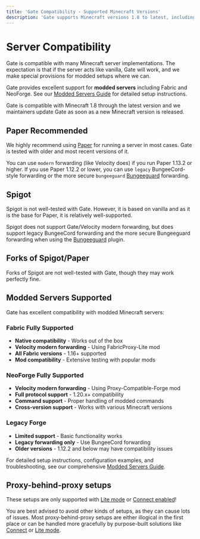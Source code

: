 ```yaml
---
title: 'Gate Compatibility - Supported Minecraft Versions'
description: 'Gate supports Minecraft versions 1.8 to latest, including modded servers, plugins, and cross-platform compatibility.'
---
```


# Server Compatibility

Gate is compatible with many Minecraft server implementations.
The expectation is that if the server acts like vanilla, Gate will work,
and we make special provisions for modded setups where we can.

Gate provides excellent support for **modded servers** including Fabric and NeoForge. See our [Modded Servers Guide](modded-servers) for detailed setup instructions.

Gate is compatible with Minecraft 1.8 through the latest version
and we maintainers update Gate as soon as a new Minecraft version is released.

## Paper <VPBadge>Recommended</VPBadge>

We highly recommend using [Paper](https://papermc.io/) for running a server in most cases.
Gate is tested with older and most recent versions of it.

You can use `modern` forwarding (like Velocity does) if you run Paper
1.13.2 or higher. If you use Paper 1.12.2 or lower, you can use `legacy` BungeeCord-style forwarding or the more secure `bungeeguard` [Bungeeguard](https://www.spigotmc.org/resources/bungeeguard.79601/) forwarding.

## Spigot

Spigot is not well-tested with Gate.
However, it is based on vanilla and as it is the base for Paper, it is relatively well-supported.

Spigot does not support Gate/Velocity modern forwarding, but does support legacy BungeeCord forwarding and the more secure Bungeeguard forwarding when using the [Bungeeguard](https://www.spigotmc.org/resources/bungeeguard.79601/) plugin.

## Forks of Spigot/Paper

Forks of Spigot are not well-tested with Gate, though they may work perfectly fine.

## Modded Servers <VPBadge>Supported</VPBadge>

Gate has excellent compatibility with modded Minecraft servers:

### Fabric <VPBadge>Fully Supported</VPBadge>

- **Native compatibility** - Works out of the box
- **Velocity modern forwarding** - Using FabricProxy-Lite mod
- **All Fabric versions** - 1.16+ supported
- **Mod compatibility** - Extensive testing with popular mods

### NeoForge <VPBadge>Fully Supported</VPBadge>

- **Velocity modern forwarding** - Using Proxy-Compatible-Forge mod
- **Full protocol support** - 1.20.x+ compatibility
- **Command support** - Proper handling of modded commands
- **Cross-version support** - Works with various Minecraft versions

### Legacy Forge

- **Limited support** - Basic functionality works
- **Legacy forwarding only** - Use BungeeCord forwarding
- **Older versions** - 1.12.2 and below may have compatibility issues

For detailed setup instructions, configuration examples, and troubleshooting, see our comprehensive [Modded Servers Guide](modded-servers).

## Proxy-behind-proxy setups

These setups are only supported with [Lite mode](lite#proxy-behind-proxy) or [Connect enabled](connect)!

You are best advised to avoid other kinds of setups, as they can cause lots of issues.
Most proxy-behind-proxy setups are either illogical in the first place or can be handled more
gracefully by purpose-built solutions like [Connect](https://connect.minekube.com/) or [Lite mode](lite).
